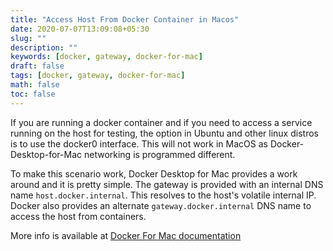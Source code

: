 ```yaml
---
title: "Access Host From Docker Container in Macos"
date: 2020-07-07T13:09:08+05:30
slug: ""
description: ""
keywords: [docker, gateway, docker-for-mac]
draft: false
tags: [docker, gateway, docker-for-mac]
math: false
toc: false
---
```


If you are running a docker container and if you need to access a service running on the host for testing, the option in Ubuntu and other linux distros is to use the docker0 interface. This will not work in MacOS as Docker-Desktop-for-Mac networking is programmed different. 

To make this scenario work, Docker Desktop for Mac provides a work around and it is pretty simple. The gateway is provided with an internal DNS name `host.docker.internal`. This resolves to the host's volatile internal IP. Docker also provides an alternate `gateway.docker.internal` DNS name to access the host from containers.

More info is available at [Docker For Mac documentation](https://docs.docker.com/docker-for-mac/networking/)